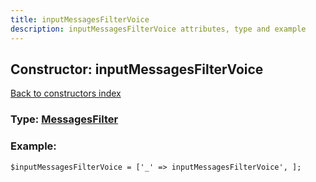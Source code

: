 ```yaml
---
title: inputMessagesFilterVoice
description: inputMessagesFilterVoice attributes, type and example
---
```

## Constructor: inputMessagesFilterVoice  
[Back to constructors index](index.md)






### Type: [MessagesFilter](../types/MessagesFilter.md)


### Example:

```
$inputMessagesFilterVoice = ['_' => inputMessagesFilterVoice', ];
```
